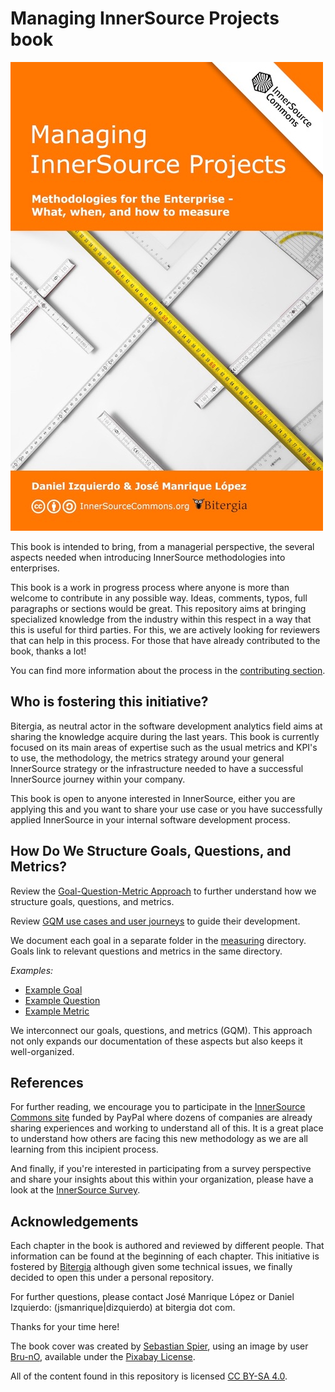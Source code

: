 # Managing InnerSource Projects book

<img src="managing-innersource-projects-cover.jpg" title="Managing InnerSource Projects">

This book is intended to bring, from a managerial perspective, the several aspects needed
when introducing InnerSource methodologies into enterprises.

This book is a work in progress process where anyone is more than welcome to contribute
in any possible way. Ideas, comments, typos, full paragraphs or sections would be
great. This repository aims at bringing specialized knowledge from the industry
within this respect in a way that this is useful for third parties. For this, we are
actively looking for reviewers that can help in this process.
For those that have already contributed to the book, thanks a lot!

You can find more information about the process in the [contributing section](https://github.com/dicortazar/managing-inner-source-projects/blob/master/CONTRIBUTING.md).

## Who is fostering this initiative?

Bitergia, as neutral actor in the software development analytics field aims at
sharing the knowledge acquire during the last years. This book is currently focused on its main areas of expertise such as the usual metrics and KPI's to use,
the methodology, the metrics strategy around your general InnerSource strategy 
or the infrastructure needed to have a successful InnerSource
journey within your company.

This book is open to anyone interested in InnerSource, either you are 
applying this and you want to share your use case or you have successfully 
applied InnerSource in your internal software development process.

## How Do We Structure Goals, Questions, and Metrics?

Review the [Goal-Question-Metric Approach](./measuring/gqm.md) to further understand how we structure goals, questions, and metrics.

Review [GQM use cases and user journeys](./measuring/gqm_example/README.md) to guide their development.

We document each goal in a separate folder in the [measuring](./measuring) directory. Goals link to relevant questions and metrics in the same directory.

*Examples:*

* [Example Goal](./measuring/gqm_example/gqm_example_goal.md)
* [Example Question](./measuring/gqm_example/gqm_example_question.md)
* [Example Metric](./measuring/gqm_example/gqm_example_metric.md)

We interconnect our goals, questions, and metrics (GQM). This approach not only expands our documentation of these aspects but also keeps it well-organized.

## References

For further reading, we encourage you to participate in the [InnerSource Commons site](https://paypal.github.io/InnerSourceCommons/)
funded by PayPal where dozens of companies are already sharing experiences and working to
understand all of this. It is a great place to understand how others are facing this
new methodology as we are all learning from this incipient process.

And finally, if you're interested in participating from a survey perspective and share
your insights about this within your organization, please have a look at the
[InnerSource Survey](https://paypal.github.io/InnerSourceCommons/assets/files/InnerSourceCommonsSurvey2016.pdf).


## Acknowledgements

Each chapter in the book is authored and reviewed by different people. That information can
be found at the beginning of each chapter. This initiative is fostered by [Bitergia](https://bitergia.com)
although given some technical issues, we finally decided to open this under a personal
repository.

For further questions, please contact José Manrique López or Daniel Izquierdo:
(jsmanrique|dizquierdo) at bitergia dot com.


Thanks for your time here!

The book cover was created by [Sebastian Spier](https://spier.hu), using an image by user [Bru-nO](https://pixabay.com/photos/measure-unit-of-measure-meterstab-2737004/), available under the [Pixabay License](https://pixabay.com/service/license/).

All of the content found in this repository is licensed [CC BY-SA 4.0](https://creativecommons.org/licenses/by-sa/4.0/).
